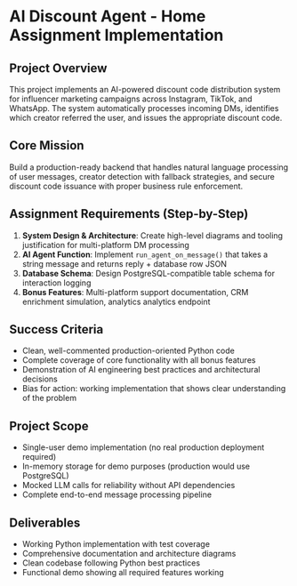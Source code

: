 # AI Discount Agent - Home Assignment Implementation

## Project Overview
This project implements an AI-powered discount code distribution system for influencer marketing campaigns across Instagram, TikTok, and WhatsApp. The system automatically processes incoming DMs, identifies which creator referred the user, and issues the appropriate discount code.

## Core Mission
Build a production-ready backend that handles natural language processing of user messages, creator detection with fallback strategies, and secure discount code issuance with proper business rule enforcement.

## Assignment Requirements (Step-by-Step)
1. **System Design & Architecture**: Create high-level diagrams and tooling justification for multi-platform DM processing
2. **AI Agent Function**: Implement `run_agent_on_message()` that takes a string message and returns reply + database row JSON
3. **Database Schema**: Design PostgreSQL-compatible table schema for interaction logging
4. **Bonus Features**: Multi-platform support documentation, CRM enrichment simulation, analytics analytics endpoint

## Success Criteria
- Clean, well-commented production-oriented Python code
- Complete coverage of core functionality with all bonus features
- Demonstration of AI engineering best practices and architectural decisions
- Bias for action: working implementation that shows clear understanding of the problem

## Project Scope
- Single-user demo implementation (no real production deployment required)
- In-memory storage for demo purposes (production would use PostgreSQL)
- Mocked LLM calls for reliability without API dependencies
- Complete end-to-end message processing pipeline

## Deliverables
- Working Python implementation with test coverage
- Comprehensive documentation and architecture diagrams
- Clean codebase following Python best practices
- Functional demo showing all required features working
